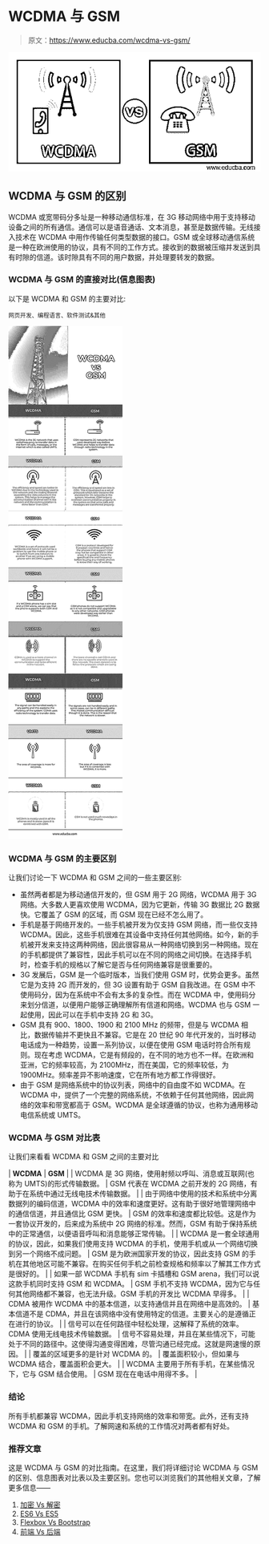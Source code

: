 # WCDMA 与 GSM

> 原文：<https://www.educba.com/wcdma-vs-gsm/>

![WCDMA vs GSM](img/48a645bc33fab14e9bb8726e7c7aa51e.png)



## WCDMA 与 GSM 的区别

WCDMA 或宽带码分多址是一种移动通信标准，在 3G 移动网络中用于支持移动设备之间的所有通信。通信可以是语音通话、文本消息，甚至是数据传输。无线接入技术在 WCDMA 中用作传输任何类型数据的接口。GSM 或全球移动通信系统是一种在欧洲使用的协议，具有不同的工作方式。接收到的数据被压缩并发送到具有时隙的信道。该时隙具有不同的用户数据，并处理要转发的数据。

### WCDMA 与 GSM 的直接对比(信息图表)

以下是 WCDMA 和 GSM 的主要对比:

<small>网页开发、编程语言、软件测试&其他</small>

![WCDMA-vs-GSM-info](img/89598681a5c482cbb9f34cea5905ce90.png)



### WCDMA 与 GSM 的主要区别

让我们讨论一下 WCDMA 和 GSM 之间的一些主要区别:

*   虽然两者都是为移动通信开发的，但 GSM 用于 2G 网络，WCDMA 用于 3G 网络。大多数人更喜欢使用 WCDMA，因为它更新，传输 3G 数据比 2G 数据快。它覆盖了 GSM 的区域，而 GSM 现在已经不怎么用了。
*   手机是基于网络开发的。一些手机被开发为仅支持 GSM 网络，而一些仅支持 WCDMA。因此，这些手机很难在其设备中支持任何其他网络。如今，新的手机被开发来支持这两种网络，因此很容易从一种网络切换到另一种网络。现在的手机都提供了兼容性，因此手机可以在不同的网络之间切换。在选择手机时，检查手机的规格以了解它是否与任何网络兼容是很重要的。
*   3G 发展后，GSM 是一个临时版本，当我们使用 GSM 时，优势会更多。虽然它是为支持 2G 而开发的，但 3G 设置有助于 GSM 自我改进。在 GSM 中不使用码分，因为在系统中不会有太多的复杂性。而在 WCDMA 中，使用码分来划分信道，以便用户能够正确理解所有信道和网络。WCDMA 也与 GSM 一起使用，因此可以在手机中支持 2G 和 3G。
*   GSM 具有 900、1800、1900 和 2100 MHz 的频带，但是与 WCDMA 相比，数据传输并不更快且不兼容。它是在 20 世纪 90 年代开发的，当时移动电话成为一种趋势，设置一系列协议，以便在使用 GSM 电话时符合所有规则。现在考虑 WCDMA，它是有频段的，在不同的地方也不一样。在欧洲和亚洲，它的频率较高，为 2100MHz，而在美国，它的频率较低，为 1900MHz。频率差异不影响速度，它在所有地方都工作得很好。
*   由于 GSM 是网络系统中的协议列表，网络中的自由度不如 WCDMA。在 WCDMA 中，提供了一个完整的网络系统，不依赖于任何其他网络，因此网络的效率和带宽都高于 GSM。WCDMA 是全球遵循的协议，也称为通用移动电信系统或 UMTS。

### WCDMA 与 GSM 对比表

让我们来看看 WCDMA 和 GSM 之间的主要对比

| **WCDMA** | **GSM** |
| WCDMA 是 3G 网络，使用射频以呼叫、消息或互联网(也称为 UMTS)的形式传输数据。 | GSM 代表在 WCDMA 之前开发的 2G 网络，有助于在系统中通过无线电技术传输数据。 |
| 由于网络中使用的技术和系统中分离数据列的编码信道，WCDMA 中的效率和速度更好。这有助于很好地管理网络中的通信信道，并且通信比 GSM 更快。 | GSM 的效率和速度都比较低。这是作为一套协议开发的，后来成为系统中 2G 网络的标准。然而，GSM 有助于保持系统中的正常通信，以便语音呼叫和消息能够正常传输。 |
| WCDMA 是一套全球通用的协议，因此，如果我们使用支持 WCDMA 的手机，使用手机或从一个网络切换到另一个网络不成问题。 | GSM 是为欧洲国家开发的协议，因此支持 GSM 的手机在其他地区可能不兼容。在购买任何手机之前检查规格和频率以了解其工作方式是很好的。 |
| 如果一部 WCDMA 手机有 sim 卡插槽和 GSM arena，我们可以说这款手机同时支持 GSM 和 WCDMA。 | GSM 手机不支持 WCDMA，因为它与任何其他网络都不兼容，也无法升级。GSM 手机的开发比 WCDMA 早得多。 |
| CDMA 被用作 WCDMA 中的基本信道，以支持通信并且在网络中是高效的。 | 基本信道不是 CDMA，并且在该网络中没有使用特定的信道。主要关心的是遵循正在进行的协议。 |
| 信号可以在任何路径中轻松处理，这解释了系统的效率。CDMA 使用无线电技术传输数据。 | 信号不容易处理，并且在某些情况下，可能处于不同的路径中。这使得沟通变得困难，尽管沟通已经完成。这就是网速慢的原因。 |
| 覆盖的区域更多的是针对 WCDMA 的。 | 覆盖面积较小，但如果与 WCDMA 结合，覆盖面积会更大。 |
| WCDMA 主要用于所有手机，在某些情况下，它与 GSM 结合使用。 | GSM 现在在电话中用得不多。 |

### 结论

所有手机都兼容 WCDMA，因此手机支持网络的效率和带宽。此外，还有支持 WCDMA 和 GSM 的手机。了解网速和系统的工作情况对两者都有好处。

### 推荐文章

这是 WCDMA 与 GSM 的对比指南。在这里，我们将详细讨论 WCDMA 与 GSM 的区别、信息图表对比表以及主要区别。您也可以浏览我们的其他相关文章，了解更多信息——

1.  [加密 Vs 解密](https://www.educba.com/encryption-vs-decryption/?source=leftnav)
2.  [ES6 Vs ES5](https://www.educba.com/es6-vs-es5/?source=leftnav)
3.  [Flexbox Vs Bootstrap](https://www.educba.com/flexbox-vs-bootstrap/?source=leftnav)
4.  [前端 Vs 后端](https://www.educba.com/front-end-vs-back-end/?source=leftnav)





